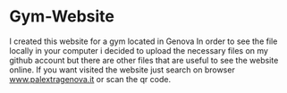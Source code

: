 # Gym-Website


I created this website for a gym located in Genova
In order to see the file locally in your computer i decided to upload the necessary files on my github account but there are other files that are useful to see the website online.
If you want visited the website just search on browser www.palextragenova.it or scan the qr code.
